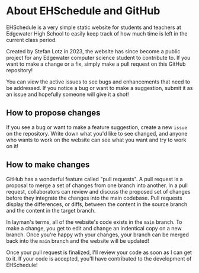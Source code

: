 # About EHSchedule and GitHub

EHSchedule is a very simple static website for students and teachers at Edgewater High School to easily keep track of how much time is left in the current class period. 

Created by Stefan Lotz in 2023, the website has since become a public project for any Edgewater computer science student to contribute to. If you want to make a change or a fix, simply make a pull request on this GitHub repository!

You can view the active issues to see bugs and enhancements that need to be addressed. If you notice a bug or want to make a suggestion, submit it as an issue and hopefully someone will give it a shot!

## How to propose changes

If you see a bug or want to make a feature suggestion, create a new ```issue``` on the repository. Write down what you'd like to see changed, and anyone who wants to work on the website can see what you want and try to work on it!

## How to make changes

GitHub has a wonderful feature called "pull requests". A pull request is a proposal to merge a set of changes from one branch into another. In a pull request, collaborators can review and discuss the proposed set of changes before they integrate the changes into the main codebase. Pull requests display the differences, or diffs, between the content in the source branch and the content in the target branch.

In layman's terms, all of the website's code exists in the ```main``` branch. To make a change, you get to edit and change an indentical copy on a new branch. Once you're happy wth your changes, your branch can be merged back into the ```main``` branch and the website will be updated!

Once your pull request is finalized, I'll review your code as soon as I can get to it. If your code is accepted, you'll have contributed to the development of EHSchedule!
